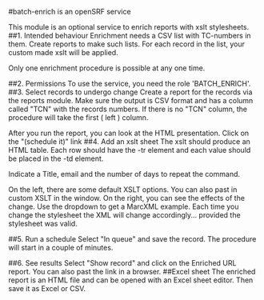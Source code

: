 #batch-enrich is an openSRF service

This module is an optional service to enrich reports with xslt stylesheets.
##1. Intended behaviour
Enrichment needs a CSV list with TC-numbers in them. Create reports to make such lists.
For each record in the list, your custom made xslt will be applied. 

Only one enrichment procedure is possible at any one time.

##2. Permissions
To use the service, you need the role 'BATCH_ENRICH'.
##3. Select records to undergo change
Create a report for the records via the reports module. Make sure the output is CSV format and has a column called "TCN" with the records numbers.
If there is no "TCN" column, the procedure will take the first ( left ) column.

After you run the report, you can look at the HTML presentation. Click on the "(schedule it)" link 
##4. Add an xslt sheet
The xslt should produce an HTML table. Each row should have the -tr element and each value should be placed in the -td element.

Indicate a Title, email and the number of days to repeat the command.
 
On the left, there are some default XSLT options. You can also past in custom XSLT in the window.
On the right, you can see the effects of the change. Use the dropdown to get a MarcXML example. Each time you change
the stylesheet the XML will change accordingly... provided the stylesheet was valid.
 
##5. Run a schedule
Select "In queue" and save the record. The procedure will start in a couple of minutes.

##6. See results
Select "Show record" and click on the Enriched URL report. You can also past the link in a browser.
##Excel sheet
The enriched report is an HTML file and can be opened with an Excel sheet editor. Then save it as Excel or CSV.


